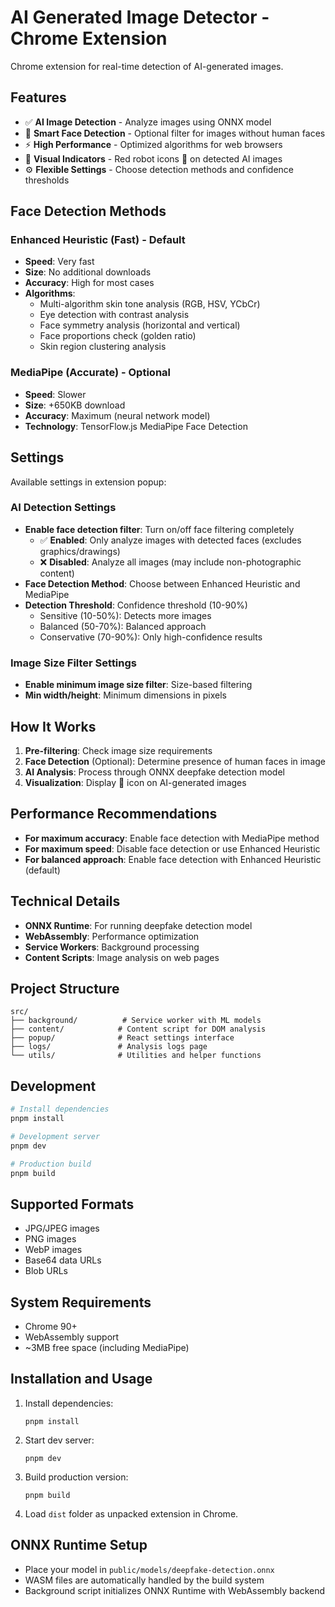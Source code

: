 # AI Generated Image Detector - Chrome Extension

Chrome extension for real-time detection of AI-generated images.

## Features

- ✅ **AI Image Detection** - Analyze images using ONNX model
- 🎯 **Smart Face Detection** - Optional filter for images without human faces
- ⚡ **High Performance** - Optimized algorithms for web browsers
- 🎨 **Visual Indicators** - Red robot icons 🤖 on detected AI images
- ⚙️ **Flexible Settings** - Choose detection methods and confidence thresholds

## Face Detection Methods

### Enhanced Heuristic (Fast) - Default
- **Speed**: Very fast
- **Size**: No additional downloads
- **Accuracy**: High for most cases
- **Algorithms**:
  - Multi-algorithm skin tone analysis (RGB, HSV, YCbCr)
  - Eye detection with contrast analysis
  - Face symmetry analysis (horizontal and vertical)
  - Face proportions check (golden ratio)
  - Skin region clustering analysis

### MediaPipe (Accurate) - Optional
- **Speed**: Slower
- **Size**: +650KB download
- **Accuracy**: Maximum (neural network model)
- **Technology**: TensorFlow.js MediaPipe Face Detection

## Settings

Available settings in extension popup:

### AI Detection Settings
- **Enable face detection filter**: Turn on/off face filtering completely
  - ✅ **Enabled**: Only analyze images with detected faces (excludes graphics/drawings)
  - ❌ **Disabled**: Analyze all images (may include non-photographic content)
- **Face Detection Method**: Choose between Enhanced Heuristic and MediaPipe
- **Detection Threshold**: Confidence threshold (10-90%)
  - Sensitive (10-50%): Detects more images
  - Balanced (50-70%): Balanced approach
  - Conservative (70-90%): Only high-confidence results

### Image Size Filter Settings  
- **Enable minimum image size filter**: Size-based filtering
- **Min width/height**: Minimum dimensions in pixels

## How It Works

1. **Pre-filtering**: Check image size requirements
2. **Face Detection** (Optional): Determine presence of human faces in image
3. **AI Analysis**: Process through ONNX deepfake detection model
4. **Visualization**: Display 🤖 icon on AI-generated images

## Performance Recommendations

- **For maximum accuracy**: Enable face detection with MediaPipe method
- **For maximum speed**: Disable face detection or use Enhanced Heuristic
- **For balanced approach**: Enable face detection with Enhanced Heuristic (default)

## Technical Details

- **ONNX Runtime**: For running deepfake detection model
- **WebAssembly**: Performance optimization
- **Service Workers**: Background processing
- **Content Scripts**: Image analysis on web pages

## Project Structure

```
src/
├── background/          # Service worker with ML models
├── content/            # Content script for DOM analysis
├── popup/              # React settings interface
├── logs/               # Analysis logs page
└── utils/              # Utilities and helper functions
```

## Development

```bash
# Install dependencies
pnpm install

# Development server
pnpm dev

# Production build
pnpm build
```

## Supported Formats

- JPG/JPEG images
- PNG images  
- WebP images
- Base64 data URLs
- Blob URLs

## System Requirements

- Chrome 90+
- WebAssembly support
- ~3MB free space (including MediaPipe)

## Installation and Usage

1. Install dependencies:
   ```
   pnpm install
   ```
2. Start dev server:
   ```
   pnpm dev
   ```
3. Build production version:
   ```
   pnpm build
   ```
4. Load `dist` folder as unpacked extension in Chrome.

## ONNX Runtime Setup
- Place your model in `public/models/deepfake-detection.onnx`
- WASM files are automatically handled by the build system
- Background script initializes ONNX Runtime with WebAssembly backend